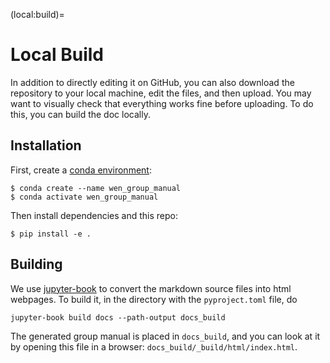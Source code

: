 (local:build)=

# Local Build

In addition to directly editing it on GitHub, you can also download the repository to your local machine, edit the files, and then upload. You may want to visually check that everything works fine before uploading. To do this, you can build the doc locally.

## Installation

First, create a [conda environment](conda:environment):

```
$ conda create --name wen_group_manual
$ conda activate wen_group_manual
```

Then install dependencies and this repo:

```
$ pip install -e .
```

## Building

We use [jupyter-book](https://jupyterbook.org/en/stable/intro.html) to convert the markdown source files into html webpages. To build it, in the directory with the `pyproject.toml` file, do

```
jupyter-book build docs --path-output docs_build
```

The generated group manual is placed in `docs_build`, and you can look at it by opening this file in a browser: `docs_build/_build/html/index.html`.
